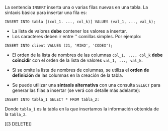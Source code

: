 
La sentencia `INSERT` inserta una o varias filas nuevas en una tabla. La sintaxis básica para insertar una fila es:

`INSERT INTO tabla [(col_1. ..., col_k)] VALUES (val_1, ..., val_k);`

* La lista de valores **debe** contener los valores a insertar.
* Los caracteres deben ir entre '' comillas simples. Por ejemplo:

`INSERT INTO client VALUES (21, 'MIKO', 'CODEX');`

* El orden de la lista de nombres de las columnas `col_1, ..., col_k` **debe coincidir** con el orden de la lista de valores `val_1, ..., val_k`.

* Si se omite la lista de nombres de columnas, se utiliza el **orden de definición** de las columnas en la creación de la tabla.

* Se puede utilizar una **sintaxis alternativa** con una consulta `SELECT` para generar las filas a insertar (se verá con detalle más adelante):

`INSERT INTO tabla_1 SELECT * FROM tabla_2:`

Donde `tabla_1` es la tabla en la que insertamos la información obtenida de la `tabla_2`.

[[3 DELETE]]